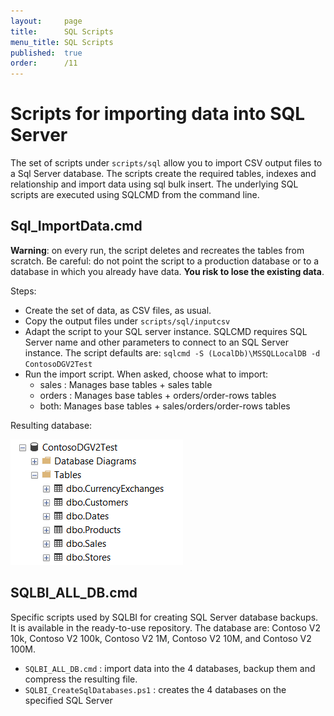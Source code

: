 ```yaml
---
layout:     page
title:      SQL Scripts
menu_title: SQL Scripts
published:  true
order:      /11
---
```


# Scripts for importing data into SQL Server

The set of scripts under `scripts/sql` allow you to import CSV output files to a Sql Server database. The scripts create the required tables, indexes and relationship and import data using sql bulk insert. The underlying SQL scripts are executed using SQLCMD from the command line.


## Sql_ImportData.cmd

**Warning**: on every run, the script deletes and recreates the tables from scratch. Be careful: do not point the script to a production database or to a database in which you already have data. **You risk to lose the existing data**.

Steps:
 - Create the set of data, as CSV files, as usual.
 - Copy the output files under `scripts/sql/inputcsv` 
 - Adapt the script to your SQL server instance. SQLCMD requires SQL Server name and other parameters to connect to an SQL Server instance. The script defaults are: 
 `sqlcmd -S (LocalDb)\MSSQLLocalDB -d ContosoDGV2Test`
 - Run the import script. When asked, choose what to import:
    - sales : Manages base tables + sales table
    - orders : Manages base tables + orders/order-rows tables
    - both: Manages base tables + sales/orders/order-rows tables


Resulting database:

![Img2](images/sql-01.png)



## SQLBI_ALL_DB.cmd

Specific scripts used by SQLBI for creating SQL Server database backups. It is available in the ready-to-use repository.
The database are: Contoso V2 10k, Contoso V2 100k, Contoso V2 1M, Contoso V2 10M, and Contoso V2 100M.

 - `SQLBI_ALL_DB.cmd` : import data into the 4 databases, backup them and compress the resulting file.
 - `SQLBI_CreateSqlDatabases.ps1` : creates the 4 databases on the specified SQL Server
